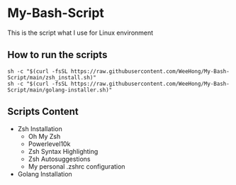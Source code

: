 # My-Bash-Script
This is the script what I use for Linux environment

## How to run the scripts
```
sh -c "$(curl -fsSL https://raw.githubusercontent.com/WeeHong/My-Bash-Script/main/zsh_install.sh)"
sh -c "$(curl -fsSL https://raw.githubusercontent.com/WeeHong/My-Bash-Script/main/golang-installer.sh)"
```

## Scripts Content
- Zsh Installation
  - Oh My Zsh
  - Powerlevel10k
  - Zsh Syntax Highlighting
  - Zsh Autosuggestions
  - My personal .zshrc configuration
- Golang Installation
